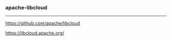 ### apache-libcloud
---
https://github.com/apache/libcloud

https://libcloud.apache.org/

```
```

```
```

```
```

